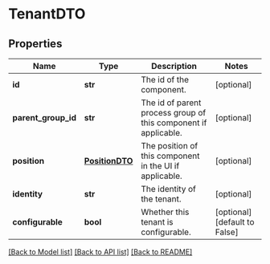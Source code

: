# TenantDTO

## Properties
Name | Type | Description | Notes
------------ | ------------- | ------------- | -------------
**id** | **str** | The id of the component. | [optional] 
**parent_group_id** | **str** | The id of parent process group of this component if applicable. | [optional] 
**position** | [**PositionDTO**](PositionDTO.md) | The position of this component in the UI if applicable. | [optional] 
**identity** | **str** | The identity of the tenant. | [optional] 
**configurable** | **bool** | Whether this tenant is configurable. | [optional] [default to False]

[[Back to Model list]](../README.md#documentation-for-models) [[Back to API list]](../README.md#documentation-for-api-endpoints) [[Back to README]](../README.md)


